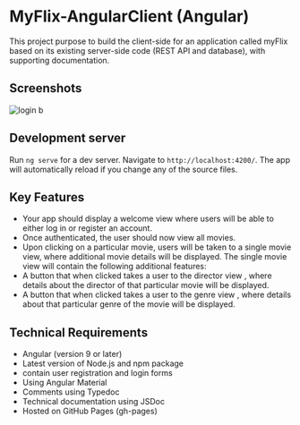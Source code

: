 # MyFlix-AngularClient (Angular)

This project purpose to build the client-side for an application called myFlix based on
its existing server-side code (REST API and database), with supporting
documentation.

## Screenshots

![login b](https://user-images.githubusercontent.com/71074389/112537912-8976f580-8daf-11eb-9a81-ecd5ca99411c.JPG)

## Development server

Run `ng serve` for a dev server. Navigate to `http://localhost:4200/`. The app will automatically reload if you change any of the source files.

## Key Features
* Your app should display a welcome view where users will be able to either log in or register an
account.
* Once authenticated, the user should now view all movies.
* Upon clicking on a particular movie, users will be taken to a single movie view, where
additional movie details will be displayed. The single movie view will contain the following
additional features:
* A button that when clicked takes a user to the director view , where details about the
director of that particular movie will be displayed.
* A button that when clicked takes a user to the genre view , where details about that
particular genre of the movie will be displayed.

## Technical Requirements
* Angular (version 9 or later)
* Latest version of Node.js and npm package
* contain user registration and login forms
* Using Angular Material
* Comments using Typedoc
* Technical documentation using JSDoc
* Hosted on GitHub Pages (gh-pages)